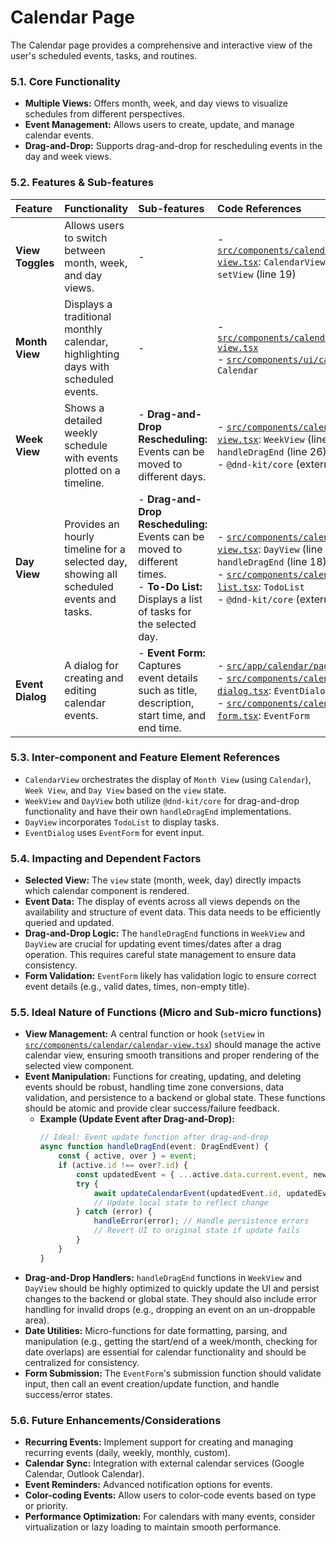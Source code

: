 # Calendar Page

The Calendar page provides a comprehensive and interactive view of the user's scheduled events, tasks, and routines.

### 5.1. Core Functionality

*   **Multiple Views:** Offers month, week, and day views to visualize schedules from different perspectives.
*   **Event Management:** Allows users to create, update, and manage calendar events.
*   **Drag-and-Drop:** Supports drag-and-drop for rescheduling events in the day and week views.

### 5.2. Features & Sub-features

| Feature | Functionality | Sub-features | Code References |
| :--- | :--- | :--- | :--- |
| **View Toggles** | Allows users to switch between month, week, and day views. | - | - [`src/components/calendar/calendar-view.tsx`](src/components/calendar/calendar-view.tsx): `CalendarView` (line 18), `setView` (line 19) |
| **Month View** | Displays a traditional monthly calendar, highlighting days with scheduled events. | - | - [`src/components/calendar/calendar-view.tsx`](src/components/calendar/calendar-view.tsx)<br>- [`src/components/ui/calendar.tsx`](src/components/ui/calendar.tsx): `Calendar` |
| **Week View** | Shows a detailed weekly schedule with events plotted on a timeline. | - **Drag-and-Drop Rescheduling:** Events can be moved to different days. | - [`src/components/calendar/week-view.tsx`](src/components/calendar/week-view.tsx): `WeekView` (line 11), `handleDragEnd` (line 26)<br>- `@dnd-kit/core` (external library) |
| **Day View** | Provides an hourly timeline for a selected day, showing all scheduled events and tasks. | - **Drag-and-Drop Rescheduling:** Events can be moved to different times.<br>- **To-Do List:** Displays a list of tasks for the selected day. | - [`src/components/calendar/day-view.tsx`](src/components/calendar/day-view.tsx): `DayView` (line 9), `handleDragEnd` (line 18)<br>- [`src/components/calendar/todo-list.tsx`](src/components/calendar/todo-list.tsx): `TodoList`<br>- `@dnd-kit/core` (external library) |
| **Event Dialog** | A dialog for creating and editing calendar events. | - **Event Form:** Captures event details such as title, description, start time, and end time. | - [`src/app/calendar/page.tsx`](src/app/calendar/page.tsx)<br>- [`src/components/calendar/event-dialog.tsx`](src/components/calendar/event-dialog.tsx): `EventDialog` (line 25)<br>- [`src/components/calendar/event-form.tsx`](src/components/calendar/event-form.tsx): `EventForm` |

### 5.3. Inter-component and Feature Element References

*   `CalendarView` orchestrates the display of `Month View` (using `Calendar`), `Week View`, and `Day View` based on the `view` state.
*   `WeekView` and `DayView` both utilize `@dnd-kit/core` for drag-and-drop functionality and have their own `handleDragEnd` implementations.
*   `DayView` incorporates `TodoList` to display tasks.
*   `EventDialog` uses `EventForm` for event input.

### 5.4. Impacting and Dependent Factors

*   **Selected View:** The `view` state (month, week, day) directly impacts which calendar component is rendered.
*   **Event Data:** The display of events across all views depends on the availability and structure of event data. This data needs to be efficiently queried and updated.
*   **Drag-and-Drop Logic:** The `handleDragEnd` functions in `WeekView` and `DayView` are crucial for updating event times/dates after a drag operation. This requires careful state management to ensure data consistency.
*   **Form Validation:** `EventForm` likely has validation logic to ensure correct event details (e.g., valid dates, times, non-empty title).

### 5.5. Ideal Nature of Functions (Micro and Sub-micro functions)

*   **View Management:** A central function or hook (`setView` in [`src/components/calendar/calendar-view.tsx`](src/components/calendar/calendar-view.tsx:19)) should manage the active calendar view, ensuring smooth transitions and proper rendering of the selected view component.
*   **Event Manipulation:** Functions for creating, updating, and deleting events should be robust, handling time zone conversions, data validation, and persistence to a backend or global state. These functions should be atomic and provide clear success/failure feedback.
    *   **Example (Update Event after Drag-and-Drop):**
        ```typescript
        // Ideal: Event update function after drag-and-drop
        async function handleDragEnd(event: DragEndEvent) {
            const { active, over } = event;
            if (active.id !== over?.id) {
                const updatedEvent = { ...active.data.current.event, newTime: over.id }; // Extract new time/date
                try {
                    await updateCalendarEvent(updatedEvent.id, updatedEvent); // Persist change
                    // Update local state to reflect change
                } catch (error) {
                    handleError(error); // Handle persistence errors
                    // Revert UI to original state if update fails
                }
            }
        }
        ```
*   **Drag-and-Drop Handlers:** `handleDragEnd` functions in `WeekView` and `DayView` should be highly optimized to quickly update the UI and persist changes to the backend or global state. They should also include error handling for invalid drops (e.g., dropping an event on an un-droppable area).
*   **Date Utilities:** Micro-functions for date formatting, parsing, and manipulation (e.g., getting the start/end of a week/month, checking for date overlaps) are essential for calendar functionality and should be centralized for consistency.
*   **Form Submission:** The `EventForm`'s submission function should validate input, then call an event creation/update function, and handle success/error states.

### 5.6. Future Enhancements/Considerations

*   **Recurring Events:** Implement support for creating and managing recurring events (daily, weekly, monthly, custom).
*   **Calendar Sync:** Integration with external calendar services (Google Calendar, Outlook Calendar).
*   **Event Reminders:** Advanced notification options for events.
*   **Color-coding Events:** Allow users to color-code events based on type or priority.
*   **Performance Optimization:** For calendars with many events, consider virtualization or lazy loading to maintain smooth performance.
